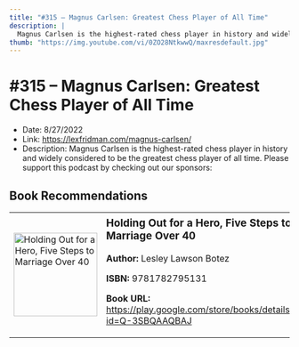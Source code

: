 ```yaml
---
title: "#315 – Magnus Carlsen: Greatest Chess Player of All Time"
description: |
  Magnus Carlsen is the highest-rated chess player in history and widely considered to be the greatest chess player of all time. Please support this podcast by checking out our sponsors:"
thumb: "https://img.youtube.com/vi/0ZO28NtkwwQ/maxresdefault.jpg"
---
```


# #315 – Magnus Carlsen: Greatest Chess Player of All Time

  - Date: 8/27/2022
  - Link: https://lexfridman.com/magnus-carlsen/
  - Description: Magnus Carlsen is the highest-rated chess player in history and widely considered to be the greatest chess player of all time. Please support this podcast by checking out our sponsors:

## Book Recommendations

<table style="border: none;"><tr style="border: none;"><td style="border: none;"><img src="https://books.google.com/books/content?id=Q-3SBQAAQBAJ&printsec=frontcover&img=1&zoom=1&edge=curl&source=gbs_api" alt="Holding Out for a Hero, Five Steps to Marriage Over 40" width="150" style="vertical-align: top;"></td><td style="border: none; vertical-align: top;"><h3 style='margin-top: 5'>Holding Out for a Hero, Five Steps to Marriage Over 40</h3><p><strong>Author:</strong> Lesley Lawson Botez</p><p><strong>ISBN:</strong> 9781782795131</p><p><strong>Book URL:</strong> <a href="https://play.google.com/store/books/details?id=Q-3SBQAAQBAJ">https://play.google.com/store/books/details?id=Q-3SBQAAQBAJ</a></p></td></tr></table>
